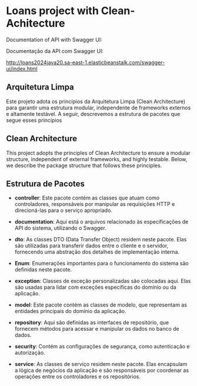 # Loans project with Clean-Achitecture

Documentation of API with Swagger UI:

Documentação da API com Swagger UI:

http://loans2024java20.sa-east-1.elasticbeanstalk.com/swagger-ui/index.html


## Arquitetura Limpa
Este projeto adota os princípios da Arquitetura Limpa (Clean Architecture) para garantir uma estrutura modular, independente de frameworks externos e altamente testável. A seguir, descrevemos a estrutura de pacotes que segue esses princípios


## Clean Architecture
This project adopts the principles of Clean Architecture to ensure a modular structure, independent of external frameworks, and highly testable. Below, we describe the package structure that follows these principles.


## Estrutura de Pacotes

- **controller**: Este pacote contém as classes que atuam como controladores, responsáveis por manipular as requisições HTTP e direcioná-las para o serviço apropriado.

- **documentation**: Aqui está o arquivos relacionado às especificações de API do sistema, utilizando o Swagger.

- **dto**: As classes DTO (Data Transfer Object) residem neste pacote. Elas são utilizadas para transferir dados entre o cliente e o servidor, fornecendo uma abstração dos detalhes de implementação interna.

- **Enum**: Enumerações importantes para o funcionamento do sistema são definidas neste pacote.

- **exception**: Classes de exceção personalizadas são colocadas aqui. Elas são usadas para lidar com exceções específicas do domínio ou da aplicação.

- **model**: Este pacote contém as classes de modelo, que representam as entidades principais do domínio da aplicação.

- **repository**: Aqui são definidas as interfaces de repositório, que fornecem métodos para acessar e manipular os dados no banco de dados.

- **security**: Contém as configurações de segurança, como autenticação e autorização.

- **service**: As classes de serviço residem neste pacote. Elas encapsulam a lógica de negócios da aplicação e são responsáveis por coordenar as operações entre os controladores e os repositórios.
